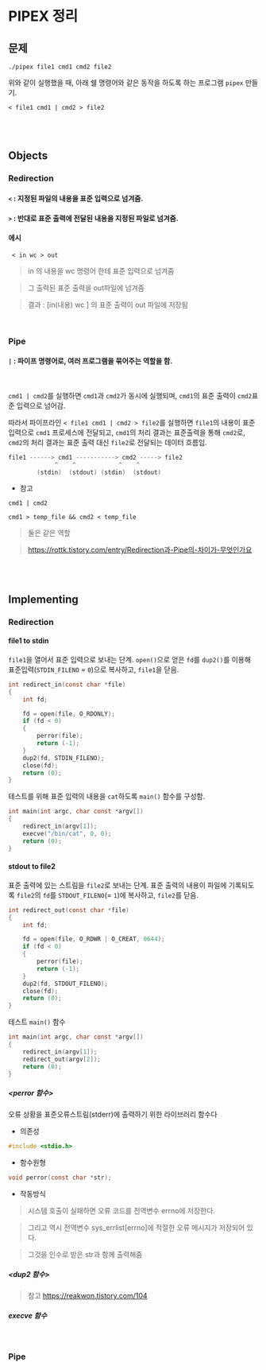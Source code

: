 # PIPEX 정리

## 문제

 ```{.bash}
 ./pipex file1 cmd1 cmd2 file2
 ```
위와 같이 실행했을 때, 아래 쉘 명령어와 같은 동작을 하도록 하는 프로그램 `pipex` 만들기.
 ```{.bash}
 < file1 cmd1 | cmd2 > file2 
 ```
<br>
<br>

## Objects

### Redirection

#### `<` : 지정된 파일의 내용을 표준 입력으로 넘겨줌.

#### `>` : 반대로 표준 출력에 전달된 내용을 지정된 파일로 넘겨줌. 

#### 에시

```{.bash}
 < in wc > out
 ```
> in 의 내용을 wc 명령어 한테 표준 입력으로 넘겨줌 

> 그 출력된 표준 출력을 out파일에 넘겨줌

> 결과 : [in(내용) wc ] 의 표준 출력이 out 파일에 저장됨

<br>

### Pipe

#### `|` : 파이프 명령어로, 여러 프로그램을 묶어주는 역할을 함. 
<br>

`cmd1 | cmd2`를 실행하면 `cmd1`과 `cmd2`가 동시에 실행되며, `cmd1`의 표준 출력이 `cmd2`표준 입력으로 넘어감.

따라서 파이프라인 `< file1 cmd1 | cmd2 > file2`를 실행하면 `file1`의 내용이 표준입력으로 `cmd1` 프로세스에 전달되고, `cmd1`의 처리 결과는 표준출력을 통해 `cmd2`로, `cmd2`의 처리 결과는 표준 출력 대신 `file2`로 전달되는 데이터 흐름임.

```c
file1 ------> cmd1 -----------> cmd2 -----> file2
             ^    ^            ^    ^
        (stdin)  (stdout) (stdin)  (stdout)
```

- 참고
```{.bash}
cmd1 | cmd2
```
```{.bash}
cmd1 > temp_file && cmd2 < temp_file
```
> 둘은 같은 역할

> https://rottk.tistory.com/entry/Redirection과-Pipe의-차이가-무엇인가요

<br>
<br>

## Implementing

### Redirection

#### file1 to stdin

`file1`을 열어서 표준 입력으로 보내는 단계. `open()`으로 얻은 `fd`를 `dup2()`를 이용해 표준입력(`STDIN_FILENO` = `0`)으로 복사하고, `file1`을 닫음.

```c
int	redirect_in(const char *file)
{
	int fd;

	fd = open(file, O_RDONLY);
	if (fd < 0)
	{
		perror(file);
		return (-1);
	}
	dup2(fd, STDIN_FILENO);
	close(fd);
	return (0);
}
```
테스트를 위해 표준 입력의 내용을 `cat`하도록 `main()` 함수를 구성함.
```c
int main(int argc, char const *argv[])
{
	redirect_in(argv[1]);
	execve("/bin/cat", 0, 0);
	return (0);
}
```

#### stdout to file2

표준 출력에 있는 스트림을 `file2`로 보내는 단계. 표준 출력의 내용이 파일에 기록되도록 `file2`의 `fd`를 `STDOUT_FILENO`(= `1`)에 복사하고, `file2`를 닫음.

```c
int	redirect_out(const char *file)
{
	int fd;

	fd = open(file, O_RDWR | O_CREAT, 0644);
	if (fd < 0)
	{
		perror(file);
		return (-1);
	}
	dup2(fd, STDOUT_FILENO);
	close(fd);
	return (0);
}
```
테스트 `main()` 함수
```c
int main(int argc, char const *argv[])
{
	redirect_in(argv[1]);
	redirect_out(argv[2]);
	return (0);
}
```

##### <perror 함수>

오류 상황을 표준오류스트림(stderr)에 출력하기 위한 라이브러리 함수다

- 의존성
```c
#include <stdio.h>
```
- 함수원형
```c
void perror(const char *str);
```

- 작동방식
> 시스템 호출이 실패하면 오류 코드를 전역변수 errno에 저장한다.

> 그리고 역시 전역변수 sys_errlist[errno]에 적절한 오류 메시지가 저장되어 있다.

> 그것을 인수로 받은 str과 함께 출력해줌


##### <dup2 함수>


> 참고 https://reakwon.tistory.com/104
##### execve 함수

<br>

### Pipe
